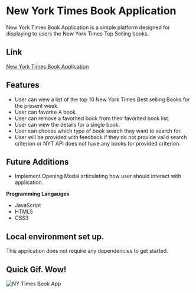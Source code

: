 # New York Times Book Application
New York Times Book Application is a simple platform designed for displaying to users the New York Times Top Selling books. 

## Link
[New York Times Book Application](https://smith-steve.github.io/ajax-project/)

## Features
- User can view a list of the top 10 New York Times Best selling Books for the present week.
- User can favorite A book.
- User can remove a favorited book from their favorited book list.
- User can view the details for a single book.
- User can choose which type of book search they want to search for.
- User will be provided with feedback if they do not provide valid search criterion or NYT API does not have any books for provided criterion.

## Future Additions
- Implement Opening Modal articulating how user should interact with application.


**Programming Langauges**
 - JavaScript
 - HTML5
 - CSS3

## Local environment set up.
This application does not require any dependencies to get started.

## Quick Gif. Wow!
![NY Times Book App](https://user-images.githubusercontent.com/51938797/121755687-ac6e9700-cacc-11eb-805f-b85d5f07843b.gif)

